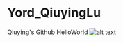 # Yord_QiuyingLu
Qiuying's Github
HelloWorld
![alt text](https://github.com/asecretplayer/Yord_QiuyingLu/blob/main/DSC07169.JPG?raw=true)

